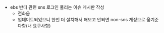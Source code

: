 - ebs 반디 관련 sns 로그인 풀리는 이슈 게시판 작성
  - 전화옴
  - 업데이트되었으니 한번 더 설치해서 해보고 안되면 non-sns 계정으로 옮겨준다함(내 요구사항)
